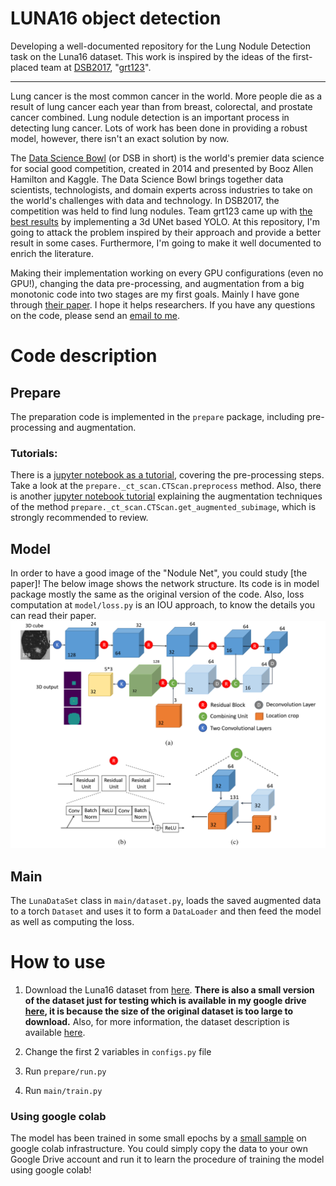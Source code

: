 # LUNA16 object detection
Developing a well-documented repository for the Lung Nodule Detection task on the Luna16 dataset. This work is inspired by the ideas of the first-placed team at [DSB2017](https://www.kaggle.com/c/data-science-bowl-2017), "[grt123](https://github.com/lfz/DSB2017)".
<hr>
Lung cancer is the most common cancer in the world. More people die as a result of lung cancer each year than from breast, colorectal, and prostate cancer combined.
Lung nodule detection is an important process in detecting lung cancer. Lots of work has been done in providing a robust model, however, there isn't an exact solution by now. 

The [Data Science Bowl](https://datasciencebowl.com) (or DSB in short) is the world's premier data science for social good competition, created in 2014 and presented by Booz Allen Hamilton and Kaggle. The Data Science Bowl brings together data scientists, technologists, and domain experts across industries to take on the world's challenges with data and technology.
In DSB2017, the competition was held to find lung nodules. Team grt123 came up with [the best results](https://www.kaggle.com/c/data-science-bowl-2017/leaderboard) by implementing a 3d UNet based YOLO. At this repository, I'm going to attack the problem inspired by their approach and provide a better result in some cases. Furthermore, I'm going to make it well documented to enrich the literature.

Making their implementation working on every GPU configurations (even no GPU!), changing the data pre-processing, and augmentation from a big monotonic code into two stages are my first goals.
Mainly I have gone through [their paper](https://arxiv.org/abs/1711.08324).
I hope it helps researchers. If you have any questions on the code, please send an [email to me](mailto:s.mostafa.a96@gmail.com?subject=[GitHub]%20LUNA16%20grt123).

# Code description
## Prepare
The preparation code is implemented in the `prepare` package, including pre-processing and augmentation.

### Tutorials:
There is a [jupyter notebook as a tutorial](./notebooks/Preprocessor.ipynb), covering the pre-processing steps. 
Take a look at the `prepare._ct_scan.CTScan.preprocess` method. 
Also, there is another [jupyter notebook tutorial](./notebooks/Augmentor.ipynb) explaining the augmentation techniques of the method `prepare._ct_scan.CTScan.get_augmented_subimage`, 
which is strongly recommended to review.

## Model
In order to have a good image of the "Nodule Net", you could study [the paper]!
The below image shows the network structure. 
Its code is in model package mostly the same as the original version of the code.
Also, loss computation at `model/loss.py` is an IOU approach, to know the details you can read their paper.
![Net](./notebooks/figs/net.png)

## Main
The `LunaDataSet` class in `main/dataset.py`, loads the saved augmented data to a torch `Dataset` and uses it to form a `DataLoader` and then feed the model as well as computing the loss.

# How to use
1. Download the Luna16 dataset from [here](http://academictorrents.com/collection/luna-lung-nodule-analysis-16---isbi-2016-challenge).
**There is also a small version of the dataset just for testing which is available in my google drive [here](https://drive.google.com/file/d/1QOSRnUiwp08AFYOFgrCWJrEEEckZG1_0/view?usp=sharing), it is because the size of the original dataset is too large to download.**
Also, for more information, the dataset description is available [here](https://luna16.grand-challenge.org/data/).
2. Change the first 2 variables in `configs.py` file

3. Run `prepare/run.py`

4. Run `main/train.py`

### Using google colab
The model has been trained in some small epochs by a [small sample](https://drive.google.com/file/d/1QOSRnUiwp08AFYOFgrCWJrEEEckZG1_0/view?usp=sharing) on google colab infrastructure.
You could simply copy the data to your own Google Drive account and run it to learn the procedure of training the model using google colab!

